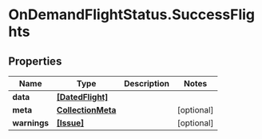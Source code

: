 # OnDemandFlightStatus.SuccessFlights

## Properties

Name | Type | Description | Notes
------------ | ------------- | ------------- | -------------
**data** | [**[DatedFlight]**](DatedFlight.md) |  | 
**meta** | [**CollectionMeta**](CollectionMeta.md) |  | [optional] 
**warnings** | [**[Issue]**](Issue.md) |  | [optional] 


